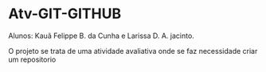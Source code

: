 # Atv-GIT-GITHUB

Alunos: Kauã Felippe B. da Cunha e Larissa D. A. jacinto.

 O projeto se trata de uma atividade avaliativa onde se faz necessidade criar um repositorio
